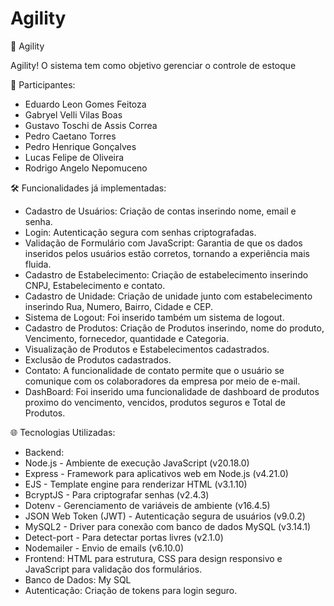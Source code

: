 # Agility

🚀 Agility

Agility! O sistema tem como objetivo gerenciar o controle de estoque

👥 Participantes:

- Eduardo Leon Gomes Feitoza
- Gabryel Velli Vilas Boas
- Gustavo Toschi de Assis Correa
- Pedro Caetano Torres
- Pedro Henrique Gonçalves
- Lucas Felipe de Oliveira
- Rodrigo Angelo Nepomuceno

🛠 Funcionalidades já implementadas:
- Cadastro de Usuários: Criação de contas inserindo nome, email e senha.
- Login: Autenticação segura com senhas criptografadas.
- Validação de Formulário com JavaScript​: Garantia de que os dados inseridos pelos usuários estão corretos, tornando a experiência mais fluida.
- Cadastro de Estabelecimento: Criação de estabelecimento inserindo CNPJ, Estabelecimento e contato.
- Cadastro de Unidade: Criação de unidade junto com estabelecimento inserindo Rua, Numero, Bairro, Cidade e CEP.
- Sistema de Logout: Foi inserido também um sistema de logout.
- Cadastro de Produtos: Criação de Produtos inserindo, nome do produto, Vencimento, fornecedor, quantidade e Categoria.
- Visualização de Produtos e Estabelecimentos cadastrados.
- Exclusão de Produtos cadastrados.
- Contato: A funcionalidade de contato permite que o usuário se comunique com os colaboradores da empresa por meio de e-mail.
- DashBoard: Foi inserido uma funcionalidade de dashboard de produtos proximo do vencimento, vencidos, produtos seguros e Total de Produtos.
  
🌐 Tecnologias Utilizadas:
- Backend:
- Node.js - Ambiente de execução JavaScript (v20.18.0)
- Express - Framework para aplicativos web em Node.js (v4.21.0)
- EJS - Template engine para renderizar HTML (v3.1.10)
- BcryptJS - Para criptografar senhas (v2.4.3)
- Dotenv - Gerenciamento de variáveis de ambiente (v16.4.5)
- JSON Web Token (JWT) - Autenticação segura de usuários (v9.0.2)
- MySQL2 -  Driver para conexão com banco de dados MySQL (v3.14.1)
- Detect-port - Para detectar portas livres (v2.1.0)
- Nodemailer - Envio de emails (v6.10.0)
- Frontend: HTML para estrutura, CSS para design responsivo e JavaScript para validação dos formulários.
- Banco de Dados: My SQL
- Autenticação: Criação de tokens para login seguro.
